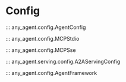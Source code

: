 # Config

::: any_agent.config.AgentConfig

::: any_agent.config.MCPStdio

::: any_agent.config.MCPSse

::: any_agent.serving.config.A2AServingConfig

::: any_agent.config.AgentFramework
